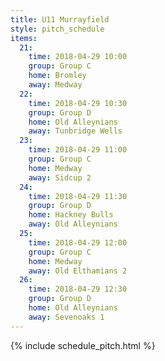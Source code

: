 ```yaml
---
title: U11 Murrayfield
style: pitch_schedule
items:
  21:
    time: 2018-04-29 10:00
    group: Group C
    home: Bromley
    away: Medway
  22:
    time: 2018-04-29 10:30
    group: Group D
    home: Old Alleynians
    away: Tunbridge Wells
  23:
    time: 2018-04-29 11:00
    group: Group C
    home: Medway
    away: Sidcup 2
  24:
    time: 2018-04-29 11:30
    group: Group D
    home: Hackney Bulls
    away: Old Alleynians
  25:
    time: 2018-04-29 12:00
    group: Group C
    home: Medway
    away: Old Elthamians 2
  26:
    time: 2018-04-29 12:30
    group: Group D
    home: Old Alleynians
    away: Sevenoaks 1
---
```


{% include schedule_pitch.html %}
